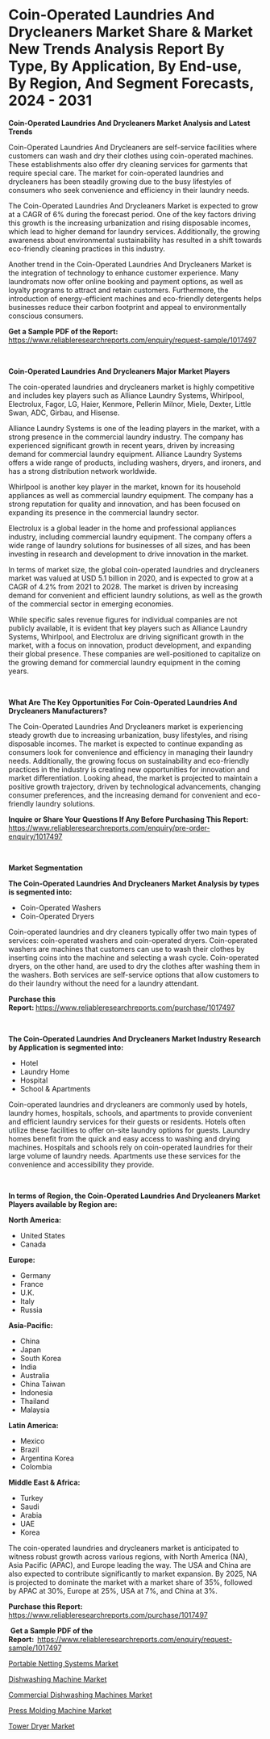 <p><h1>Coin-Operated Laundries And Drycleaners Market Share & Market New Trends Analysis Report By Type, By Application, By End-use, By Region, And Segment Forecasts, 2024 - 2031</h1></p><p><strong>Coin-Operated Laundries And Drycleaners Market Analysis and Latest Trends</strong></p>
<p><p>Coin-Operated Laundries And Drycleaners are self-service facilities where customers can wash and dry their clothes using coin-operated machines. These establishments also offer dry cleaning services for garments that require special care. The market for coin-operated laundries and drycleaners has been steadily growing due to the busy lifestyles of consumers who seek convenience and efficiency in their laundry needs.</p><p>The Coin-Operated Laundries And Drycleaners Market is expected to grow at a CAGR of 6% during the forecast period. One of the key factors driving this growth is the increasing urbanization and rising disposable incomes, which lead to higher demand for laundry services. Additionally, the growing awareness about environmental sustainability has resulted in a shift towards eco-friendly cleaning practices in this industry.</p><p>Another trend in the Coin-Operated Laundries And Drycleaners Market is the integration of technology to enhance customer experience. Many laundromats now offer online booking and payment options, as well as loyalty programs to attract and retain customers. Furthermore, the introduction of energy-efficient machines and eco-friendly detergents helps businesses reduce their carbon footprint and appeal to environmentally conscious consumers.</p></p>
<p><strong>Get a Sample PDF of the Report:&nbsp;</strong> <a href="https://www.reliableresearchreports.com/enquiry/request-sample/1017497">https://www.reliableresearchreports.com/enquiry/request-sample/1017497</a></p>
<p>&nbsp;</p>
<p><strong>Coin-Operated Laundries And Drycleaners Major Market Players</strong></p>
<p><p>The coin-operated laundries and drycleaners market is highly competitive and includes key players such as Alliance Laundry Systems, Whirlpool, Electrolux, Fagor, LG, Haier, Kenmore, Pellerin Milnor, Miele, Dexter, Little Swan, ADC, Girbau, and Hisense.</p><p>Alliance Laundry Systems is one of the leading players in the market, with a strong presence in the commercial laundry industry. The company has experienced significant growth in recent years, driven by increasing demand for commercial laundry equipment. Alliance Laundry Systems offers a wide range of products, including washers, dryers, and ironers, and has a strong distribution network worldwide.</p><p>Whirlpool is another key player in the market, known for its household appliances as well as commercial laundry equipment. The company has a strong reputation for quality and innovation, and has been focused on expanding its presence in the commercial laundry sector.</p><p>Electrolux is a global leader in the home and professional appliances industry, including commercial laundry equipment. The company offers a wide range of laundry solutions for businesses of all sizes, and has been investing in research and development to drive innovation in the market.</p><p>In terms of market size, the global coin-operated laundries and drycleaners market was valued at USD 5.1 billion in 2020, and is expected to grow at a CAGR of 4.2% from 2021 to 2028. The market is driven by increasing demand for convenient and efficient laundry solutions, as well as the growth of the commercial sector in emerging economies.</p><p>While specific sales revenue figures for individual companies are not publicly available, it is evident that key players such as Alliance Laundry Systems, Whirlpool, and Electrolux are driving significant growth in the market, with a focus on innovation, product development, and expanding their global presence. These companies are well-positioned to capitalize on the growing demand for commercial laundry equipment in the coming years.</p></p>
<p>&nbsp;</p>
<p><strong>What Are The Key Opportunities For Coin-Operated Laundries And Drycleaners Manufacturers?</strong></p>
<p><p>The Coin-Operated Laundries And Drycleaners market is experiencing steady growth due to increasing urbanization, busy lifestyles, and rising disposable incomes. The market is expected to continue expanding as consumers look for convenience and efficiency in managing their laundry needs. Additionally, the growing focus on sustainability and eco-friendly practices in the industry is creating new opportunities for innovation and market differentiation. Looking ahead, the market is projected to maintain a positive growth trajectory, driven by technological advancements, changing consumer preferences, and the increasing demand for convenient and eco-friendly laundry solutions.</p></p>
<p><strong>Inquire or Share Your Questions If Any Before Purchasing This Report:</strong> <a href="https://www.reliableresearchreports.com/enquiry/pre-order-enquiry/1017497">https://www.reliableresearchreports.com/enquiry/pre-order-enquiry/1017497</a></p>
<p>&nbsp;</p>
<p><strong>Market Segmentation</strong></p>
<p><strong>The Coin-Operated Laundries And Drycleaners Market Analysis by types is segmented into:</strong></p>
<p><ul><li>Coin-Operated Washers</li><li>Coin-Operated Dryers</li></ul></p>
<p><p>Coin-operated laundries and dry cleaners typically offer two main types of services: coin-operated washers and coin-operated dryers. Coin-operated washers are machines that customers can use to wash their clothes by inserting coins into the machine and selecting a wash cycle. Coin-operated dryers, on the other hand, are used to dry the clothes after washing them in the washers. Both services are self-service options that allow customers to do their laundry without the need for a laundry attendant.</p></p>
<p><strong>Purchase this Report:&nbsp;</strong><a href="https://www.reliableresearchreports.com/purchase/1017497">https://www.reliableresearchreports.com/purchase/1017497</a></p>
<p>&nbsp;</p>
<p><strong>The Coin-Operated Laundries And Drycleaners Market Industry Research by Application is segmented into:</strong></p>
<p><ul><li>Hotel</li><li>Laundry Home</li><li>Hospital</li><li>School & Apartments</li></ul></p>
<p><p>Coin-operated laundries and drycleaners are commonly used by hotels, laundry homes, hospitals, schools, and apartments to provide convenient and efficient laundry services for their guests or residents. Hotels often utilize these facilities to offer on-site laundry options for guests. Laundry homes benefit from the quick and easy access to washing and drying machines. Hospitals and schools rely on coin-operated laundries for their large volume of laundry needs. Apartments use these services for the convenience and accessibility they provide.</p></p>
<p>&nbsp;</p>
<p><strong>In terms of Region, the Coin-Operated Laundries And Drycleaners Market Players available by Region are:</strong></p>
<p>
    <p> <strong> North America: </strong>
        <ul>
            <li>United States</li>
            <li>Canada</li>
        </ul>
        </p> 
    <p> <strong> Europe: </strong>
        <ul>
            <li>Germany</li>
            <li>France</li>
            <li>U.K.</li>
            <li>Italy</li>
            <li>Russia</li>
        </ul>
        </p> 
    <p> <strong> Asia-Pacific: </strong>
        <ul>
            <li>China</li>
            <li>Japan</li>
            <li>South Korea</li>
            <li>India</li>
            <li>Australia</li>
            <li>China Taiwan</li>
            <li>Indonesia</li>
            <li>Thailand</li>
            <li>Malaysia</li>
        </ul>
        </p> 
    <p> <strong> Latin America: </strong>
        <ul>
            <li>Mexico</li>
            <li>Brazil</li>
            <li>Argentina Korea</li>
            <li>Colombia</li>
        </ul>
        </p> 
    <p> <strong> Middle East & Africa: </strong>
        <ul>
            <li>Turkey</li>
            <li>Saudi</li>
            <li>Arabia</li>
            <li>UAE</li>
            <li>Korea</li>
        </ul>
    </p>
    </p>
<p><p>The coin-operated laundries and drycleaners market is anticipated to witness robust growth across various regions, with North America (NA), Asia Pacific (APAC), and Europe leading the way. The USA and China are also expected to contribute significantly to market expansion. By 2025, NA is projected to dominate the market with a market share of 35%, followed by APAC at 30%, Europe at 25%, USA at 7%, and China at 3%.</p></p>
<p><strong>Purchase this Report: </strong><a href="https://www.reliableresearchreports.com/purchase/1017497">https://www.reliableresearchreports.com/purchase/1017497</a></p>
<p>&nbsp;<strong>Get a Sample PDF of the Report:&nbsp;&nbsp;</strong><a href="https://www.reliableresearchreports.com/enquiry/request-sample/1017497">https://www.reliableresearchreports.com/enquiry/request-sample/1017497</a></p>
<p><strong></strong></p>
<p><p><a href="https://medium.com/@briaabshire64/portable-netting-systems-market-competitive-analysis-market-trends-and-forecast-to-2031-7a6da53f2486">Portable Netting Systems Market</a></p><p><a href="https://medium.com/@emilywest91/dishwashing-machine-market-insight-market-trends-growth-forecasted-from-2024-to-2031-11f5aa2c4a4f">Dishwashing Machine Market</a></p><p><a href="https://medium.com/@emilywest91/decoding-commercial-dishwashing-machines-market-metrics-market-share-trends-and-growth-patterns-95d7a68446b4">Commercial Dishwashing Machines Market</a></p><p><a href="https://medium.com/@frankpeters35/press-molding-machine-market-report-reveals-the-latest-trends-and-growth-opportunities-of-this-7f917fa1f440">Press Molding Machine Market</a></p><p><a href="https://medium.com/@kathyburton10/tower-dryer-market-competitive-analysis-market-trends-and-forecast-to-2031-3246bfe88c54">Tower Dryer Market</a></p></p>